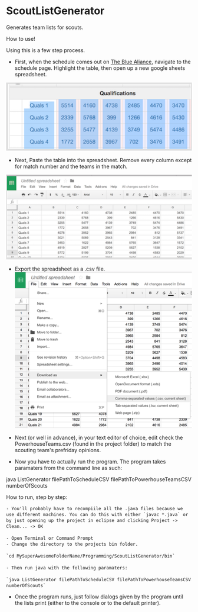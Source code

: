 # ScoutListGenerator
Generates team lists for scouts. 

How to use!

Using this is a few step process. 
- First, when the schedule comes out on [The Blue Aliance](https://www.thebluealliance.com), navigate to the schedule page. Highlight the table, then open up a new google sheets spreadsheet. 

![Alt text](https://github.com/pwamsley2015/ScoutListGenerator/blob/master/readme_screenshots/highlighting.png)

- Next, Paste the table into the spreadsheet. Remove every column except for match number and the teams in the match.

![Alt text](https://github.com/pwamsley2015/ScoutListGenerator/blob/master/readme_screenshots/in%20ss.png)

- Export the spreadsheet as a .csv file.
![Alt text](https://github.com/pwamsley2015/ScoutListGenerator/blob/master/readme_screenshots/Screen%20Shot%202015-08-10%20at%203.11.35%20PM.png)

- Next (or well in advance), in your text editor of choice, edit check the PowerhouseTeams.csv (found in the project folder) to match the scouting team's prefriday opinions. 

- Now you have to actually run the program. The program takes paramaters from the command line as such:

 java ListGenerator filePathToScheduleCSV filePathToPowerhouseTeamsCSV numberOfScouts

 How to run, step by step: 

    - You'll probably have to recompiile all the .java files because we use different machines. You can do this with either `javac *.java` or by just opening up the project in eclipse and clicking Project -> Clean... -> OK

 	- Open Terminal or Command Prompt 
 	- Change the directory to the projects bin folder.

 	`cd MySuperAwesomeFolderName/Programming/ScoutListGenerator/bin`
 	
 	- Then run java with the following paramaters: 

 	`java ListGenerator filePathToScheduleCSV filePathToPowerhouseTeamsCSV numberOfScouts`

 - Once the program runs, just follow dialogs given by the program until the lists print (either to the console or to the default printer). 
